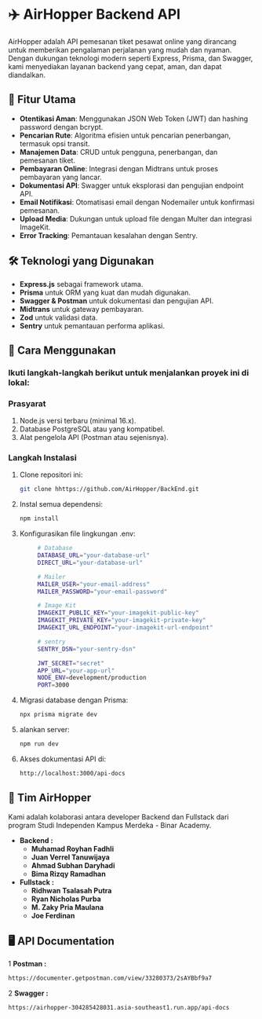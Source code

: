 # ✈️ AirHopper Backend API

AirHopper adalah API pemesanan tiket pesawat online yang dirancang untuk memberikan pengalaman perjalanan yang mudah dan nyaman. Dengan dukungan teknologi modern seperti Express, Prisma, dan Swagger, kami menyediakan layanan backend yang cepat, aman, dan dapat diandalkan.

## 🌟 Fitur Utama

- **Otentikasi Aman**: Menggunakan JSON Web Token (JWT) dan hashing password dengan bcrypt.
- **Pencarian Rute**: Algoritma efisien untuk pencarian penerbangan, termasuk opsi transit.
- **Manajemen Data**: CRUD untuk pengguna, penerbangan, dan pemesanan tiket.
- **Pembayaran Online**: Integrasi dengan Midtrans untuk proses pembayaran yang lancar.
- **Dokumentasi API**: Swagger untuk eksplorasi dan pengujian endpoint API.
- **Email Notifikasi**: Otomatisasi email dengan Nodemailer untuk konfirmasi pemesanan.
- **Upload Media**: Dukungan untuk upload file dengan Multer dan integrasi ImageKit.
- **Error Tracking**: Pemantauan kesalahan dengan Sentry.

## 🛠️ Teknologi yang Digunakan

- **Express.js** sebagai framework utama.
- **Prisma** untuk ORM yang kuat dan mudah digunakan.
- **Swagger & Postman** untuk dokumentasi dan pengujian API.
- **Midtrans** untuk gateway pembayaran.
- **Zod** untuk validasi data.
- **Sentry** untuk pemantauan performa aplikasi.

## 🚀 Cara Menggunakan

### Ikuti langkah-langkah berikut untuk menjalankan proyek ini di lokal:

### Prasyarat

1. Node.js versi terbaru (minimal 16.x).
2. Database PostgreSQL atau yang kompatibel.
3. Alat pengelola API (Postman atau sejenisnya).

### Langkah Instalasi

1. Clone repositori ini:
   ```bash
   git clone hhttps://github.com/AirHopper/BackEnd.git
   ```
2. Instal semua dependensi:
   ```bash
   npm install
   ```
3. Konfigurasikan file lingkungan .env:

   ```bash
        # Database
        DATABASE_URL="your-database-url"
        DIRECT_URL="your-database-url"

        # Mailer
        MAILER_USER="your-email-address"
        MAILER_PASSWORD="your-email-password"

        # Image Kit
        IMAGEKIT_PUBLIC_KEY="your-imagekit-public-key"
        IMAGEKIT_PRIVATE_KEY="your-imagekit-private-key"
        IMAGEKIT_URL_ENDPOINT="your-imagekit-url-endpoint"

        # sentry
        SENTRY_DSN="your-sentry-dsn"

        JWT_SECRET="secret"
        APP_URL="your-app-url"
        NODE_ENV=development/production
        PORT=3000
   ```

4. Migrasi database dengan Prisma:
   ```bash
   npx prisma migrate dev
   ```
5. alankan server:
   ```bash
   npm run dev
   ```
6. Akses dokumentasi API di:
   ```bash
   http://localhost:3000/api-docs
   ```

## 👥 Tim AirHopper

Kami adalah kolaborasi antara developer Backend dan Fullstack dari program Studi Independen Kampus Merdeka - Binar Academy.

- **Backend :**
  - **Muhamad Royhan Fadhli**
  - **Juan Verrel Tanuwijaya**
  - **Ahmad Subhan Daryhadi**
  - **Bima Rizqy Ramadhan**
- **Fullstack :**
  - **Ridhwan Tsalasah Putra**
  - **Ryan Nicholas Purba**
  - **M. Zaky Pria Maulana**
  - **Joe Ferdinan**

## 🖥️ API Documentation

1 **Postman :**

```bash
https://documenter.getpostman.com/view/33280373/2sAYBbf9a7
```

2 **Swagger :**

```bash
https://airhopper-304285428031.asia-southeast1.run.app/api-docs
```
